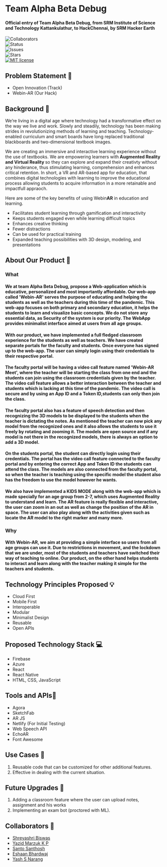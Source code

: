 # Team Alpha Beta Debug

#### Official entry of Team Alpha Beta Debug, from SRM Institute of Science and Technology Kattankulathur, to HackChennai, by SRM Hacker Earth

![Collaborators](https://img.shields.io/badge/collaborators-5-red)<br>
![Status](https://img.shields.io/badge/status-under_development-yellow)<br>
![Issues](https://img.shields.io/github/issues/ShreyaB8/Alpha-beta-debug-HackChennai)<br>
![Stars](https://img.shields.io/github/stars/ShreyaB8/Alpha-beta-debug-HackChennai)<br>
[![MIT license](https://img.shields.io/badge/License-MIT-blue.svg)](https://lbesson.mit-license.org/)<br>

## Problem Statement 🚧

- Open Innovation (Track)
- Webin-AR (Our Hack)

## Background 📖

We’re living in a digital age where technology had a transformative effect on the way we live and work. Slowly and steadily, technology has been making strides in revolutionizing methods of learning and teaching. Technology-enabled curriculum and smart boards have long replaced traditional blackboards and two-dimensional textbook images.

We are creating an immersive and interactive learning experience without the use of textbooks. We are empowering learners with<b> Augmented Reality and Virtual Reality </b> so they can explore and expand their creativty without any hinderance, thus stimulating learning, comprehension and enhances critical retention. In short, a VR and AR-based app for education, that combines digital technologies with learning to improve the educational process allowing students to acquire information in a more retainable and impactfull appraoch.

Here are some of the key benefits of using Webin<b>AR</b> in education and learning.

- Facilitates student learning through gamification and interactivity
- Keeps students engaged even while learning difficult topics
- Enhances creative thinking
- Fewer distractions
- Can be used for practical training
- Expanded teaching possibilities with 3D design, modeling, and presentations

## About Our Product 🔧

### What

#### We at team Alpha Beta Debug, propose a Web-application which is educative, personalized and most importantly affordable. Our web-app called 'Webin-AR' serves the purpose of educating and helping the students as well as the teachers during this time of the pandemic. This web-app focuses on both primary and secondary education, it helps the students to learn and visualize basic concepts. We do not store any essential data, as Security of the system is our priority. The WebApp provides minimalist interface aimed at users from all age groups.

#### With our product, we have implemented a full fledged classroom experience for the students as well as teachers. We have created separate portals for the faculty and students. Once everyone has signed up to the web-app. The user can simply login using their credentials to their respective portal. 

#### The faculty portal will be having a video call feature named 'Webin-AR Meet', where the teacher will be starting the class from one end and the students can join using the classroom credentials given by the teacher. The video call feature allows a better interaction between the teacher and students which is lacking at this time of the pandemic. The video call is secure and by using an App ID and a Token ID,students can only then join the class.

#### The faculty portal also has a feature of speech detection and then recognizing the 3D models to be displayed to the students when the teacher is dictating the notes. As mentioned the teacher can now pick any model from the recognized ones and it also allows the students to use it freely by rotating and zooming it. The models are open source and if any model is not there in the recognized models, there is always an option to add a 3D model.

#### On the students portal, the student can directly login using their credentials. The portal has the video call feature connected to the faculty portal and by entering the correct App and Token ID the students can attend the class. The models are also connected from the faculty portal, so when the teacher is teaching using the specific model the student also has the freedom to use the model however he wants.

#### We also have implemented a KIDS MODE along with the web-app which is made specially for an age group from 2-7, which uses Augmented Reality to understand and learn. The AR feature is really flexible and interactive, the user can zoom in an out as well as change the position of the AR in space. The user can also play along with the activities given such as locate the AR model to the right marker and many more.

### Why

#### With Webin-AR, we aim at providing a simple interface so users from all age groups can use it. Due to restrictions in movement, and the lockdown that we are under, most of the students and teachers have switched their way of teaching to online. Our product, on the other hand helps students to interact and learn along with the teacher making it simple for the teachers and students. 

## Technology Principles Proposed 💡

- Cloud First
- Mobile First
- Interoperable
- Modular
- Minimalist Design
- Reusable
- Open APIs

## Proposed Technology Stack 💻

- Firebase
- Azure
- React
- React Native
- HTML, CSS, JavaScript

## Tools and APIs🎯

- Agora
- SketchFab
- AR JS
- Netlify (For Initial Testing)
- Web Speech API
- EchoAR
- Font Awesome

## Use Cases 🤝

1. Reusable code that can be customized for other additional features.
2. Effective in dealing with the current situation.

## Future Upgrades 👀

1. Adding a classroom feature where the user can upload notes, assignment and his works
2. Implementing an exam bot (proctored with ML).

## Collaborators 🤖

- [Shreyashri Biswas](https://github.com/ShreyaB8)
- [Yazid Marzuk K P](https://github.com/yazidmarzuk)
- [Santo Santhosh](https://github.com/santomat-5111)
- [Eshaan Bhardwaj](https://github.com/Eshaan-B)
- [Yash S Narang](https://github.com/yashu2001)
